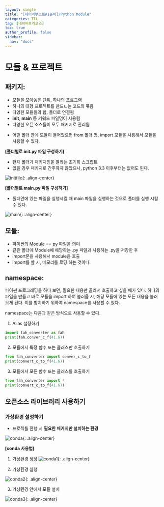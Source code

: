 ```yaml
---
layout: single
title: "[네이버부스트AI준비]/Python Module"
categories: TIL
tag: [네이버프리코스]
toc: true
author_profile: false
sidebar:
  nav: "docs"
---
```


# 모듈 & 프로젝트

## 패키지:

- 모듈을 모아놓은 단위, 하나의 프로그램
- 하나의 대형 프로젝트를 만드ㄴ는 코드의 묶음
- 다양한 모듈들의 합, 폴더로 연결됨
- **init**, **main** 등 키워드 파일명이 사용됨
- 다양한 오픈 소스들이 모두 패키지로 관리됨

* 어떤 폴더 안에 모듈이 들어있으면 from 폴더 명, import 모듈을 사용해서 모듈을 사용할 수 있다.

**[폴더별로 __init__.py 파일 구성하기]**

- 현재 폴더가 패키지임을 알리는 초기화 스크립트
- 없을 경우 패키지로 간주하지 않았으나, python 3.3 이후부터는 없어도 된다.

![initfile]({{site.url}}/images/2023-08-25-naver5/__init__.png){: .align-center}

**[폴더별로 __main__.py 파일 구성하기]**

- 폴더안에 있는 파일을 실행시킬 때 main 파일을 실행하는 것으로 폴더를 실행 시킬 수 있다.

![main]({{site.url}}/images/2023-08-25-naver5/main.png){: .align-center}

## 모듈:

- 파이썬의 Module == py 파일을 의미
- 같은 폴더에 Module에 해당하는 .py 파일과 사용하는 .py을 저장한 후
- import문을 사용해서 module을 호출
- import를 할 시, 메모리를 로딩 하는 것이다.

## namespace:

파이썬 프로그래밍을 하다 보면, 필요한 내용만 골라서 호출하고 싶을 때가 있다. 하나의 파일을 만들고 바로 모듈을 import 하여 불러올 시, 해당 모듈에 있는 모든 내용을 불러오게 된다. 이를 방지하기 위하여 namespace를 사용할 수 있다.

namespace는 다음과 같은 방식으로 사용할 수 있다.

1. Alias 설정하기

```python
import fah_converter as fah
print(fah.conver_c_f(41.6))
```

2. 모듈에서 특정 함수 또는 클래스만 호출하기

```python
from fah_converter import conver_c_to_f
print(convert_c_to_f(41.6))
```

3. 모듈에서 모든 함수 또는 클래스를 호출하기

```python
from fah_converter import *
print(convert_c_to_f(41.6))
```

## 오픈소스 라이브러리 사용하기

### 가상환경 설정하기

- 프로젝틀 진행 시 **필요한 패키지만 설치하는 환경**

![conda]({{site.url}}/images/2023-08-25-naver5/conda.png){: .align-center}

**[conda 사용법]**

1. 가상환경 생성
   ![conda1]({{site.url}}/images/2023-08-25-naver5/conda1.png){: .align-center}

2. 가상환경 실행

![conda2]({{site.url}}/images/2023-08-25-naver5/conda2.png){: .align-center}

3. 가상환경 안에서 모듈 설치

![conda3]({{site.url}}/images/2023-08-25-naver5/conda3.png){: .align-center}

